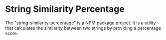 # String Similarity Percentage
The "string-similarity-percentage" is a NPM package project. It is a utility that calculates the similarity between two strings by providing a percentage score.
